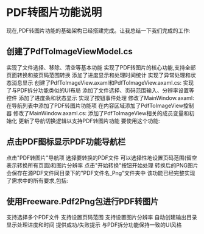# PDF转图片功能说明

现在,PDF转图片功能的基础架构已经搭建完成。让我总结一下我们完成的工作:

## 创建了PdfToImageViewModel.cs
实现了文件选择、移除、清空等基本功能
实现了PDF转图片的核心功能,支持全部页面转换和按页码范围转换
添加了进度显示和处理时间统计
实现了异常处理和状态消息显示
创建了PdfToImageView.axaml和PdfToImageView.axaml.cs:
实现了与PDF拆分功能类似的UI布局
添加了文件选择、页码范围输入、分辨率设置等控件
添加了进度条和状态显示
实现了按钮事件处理
修改了MainWindow.axaml:
在导航列表中添加了PDF转图片功能项
在内容区域添加了PdfToImageView控制器
修改了MainWindow.axaml.cs:
添加了PdfToImageView相关的成员变量和初始化
更新了导航切换逻辑以支持PDF转图片功能
要使用这个功能:

## 点击PDF图标显示PDF功能导航栏
点击"PDF转图片"导航项
选择要转换的PDF文件
可以选择性地设置页码范围(留空表示转换所有页面)和图片分辨率
点击"开始转换"按钮开始处理
转换后的PNG图片会保存在源PDF文件同目录下的"PDF文件名_Png"文件夹中
该功能已经完整实现了需求中的所有要求,包括:

## 使用Freeware.Pdf2Png包进行PDF转图片
支持选择多个PDF文件
支持设置页码范围
支持设置图片分辨率
自动创建输出目录
显示处理进度和时间
提供成功/失败提示
与PDF拆分功能保持一致的UI风格